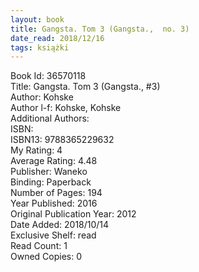 ```yaml
---
layout: book
title: Gangsta. Tom 3 (Gangsta.,  no. 3)
date_read: 2018/12/16
tags: książki
---
```


Book Id: 36570118<br />
Title: Gangsta. Tom 3 (Gangsta., #3)<br />
Author: Kohske<br />
Author l-f: Kohske, Kohske<br />
Additional Authors: <br />
ISBN: <br />
ISBN13: 9788365229632<br />
My Rating: 4<br />
Average Rating: 4.48<br />
Publisher: Waneko<br />
Binding: Paperback<br />
Number of Pages: 194<br />
Year Published: 2016<br />
Original Publication Year: 2012<br />
Date Added: 2018/10/14<br />
Exclusive Shelf: read<br />
Read Count: 1<br />
Owned Copies: 0<br />


